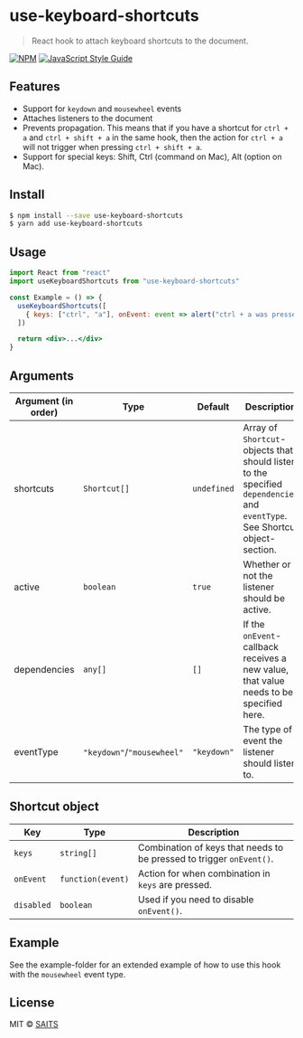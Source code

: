 # use-keyboard-shortcuts

> React hook to attach keyboard shortcuts to the document.

[![NPM](https://img.shields.io/npm/v/use-keyboard-shortcuts.svg)](https://www.npmjs.com/package/use-keyboard-shortcuts) [![JavaScript Style Guide](https://img.shields.io/badge/code_style-standard-brightgreen.svg)](https://standardjs.com)

## Features

- Support for `keydown` and `mousewheel` events
- Attaches listeners to the document
- Prevents propagation. This means that if you have a shortcut for `ctrl + a` and `ctrl + shift + a` in the same hook, then the action
  for `ctrl + a` will not trigger when pressing `ctrl + shift + a`.
- Support for special keys: Shift, Ctrl (command on Mac), Alt (option on Mac).

## Install

```bash
$ npm install --save use-keyboard-shortcuts
$ yarn add use-keyboard-shortcuts
```

## Usage

```jsx
import React from "react"
import useKeyboardShortcuts from "use-keyboard-shortcuts"

const Example = () => {
  useKeyboardShortcuts([
    { keys: ["ctrl", "a"], onEvent: event => alert("ctrl + a was pressed") },
  ])

  return <div>...</div>
}
```

## Arguments

<!-- This table was generated via http://www.tablesgenerator.com/markdown_tables -->

| Argument (in order) | Type                       | Default     | Description                                                                                                                  |
| ------------------- | -------------------------- | ----------- | ---------------------------------------------------------------------------------------------------------------------------- |
| shortcuts           | `Shortcut[]`               | `undefined` | Array of `Shortcut`-objects that should listen to the specified `dependencies` and `eventType`. See Shortcut object-section. |
| active              | `boolean`                  | `true`      | Whether or not the listener should be active.                                                                                |
| dependencies        | `any[]`                    | `[]`        | If the `onEvent`-callback receives a new value, that value needs to be specified here.                                       |
| eventType           | `"keydown"`/`"mousewheel"` | `"keydown"` | The type of event the listener should listen to.                                                                             |

## Shortcut object

<!-- This table was generated via http://www.tablesgenerator.com/markdown_tables -->

| Key        | Type              | Description                                                          |
| ---------- | ----------------- | -------------------------------------------------------------------- |
| `keys`     | `string[]`        | Combination of keys that needs to be pressed to trigger `onEvent()`. |
| `onEvent`  | `function(event)` | Action for when combination in `keys` are pressed.                   |
| `disabled` | `boolean`         | Used if you need to disable `onEvent()`.                             |

## Example

See the example-folder for an extended example of how to use this hook with the `mousewheel` event type.

## License

MIT © [SAITS](https://github.com/SAITS)
